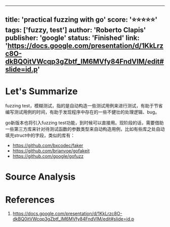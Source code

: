 
---
title: 'practical fuzzing with go'
score: '⭐️⭐️⭐️⭐️⭐️'
tags: ['fuzzy, test']
author: 'Roberto Clapis'
publisher: 'google'
status: 'Finished'
link: 'https://docs.google.com/presentation/d/1KkLrzc8O-dkBQ0itVWcqp3gZbtf_IM6MVfy84FndVlM/edit#slide=id.p'
---

# Let's Summarize

fuzzing test，模糊测试，指的是自动构造一些测试用例来进行测试，有助于节省编写测试用例的时间，有助于发现程序中存在的一些不健壮的处理逻辑、bug。

go新版本也将引入fuzzing test功能，到时候可以直接用。现阶段的话，需要借助一些第三方库来针对待测试函数的参数类型来自动构造用例，比如有些库之处自动填充struct中的字段，类似的库有：
- https://github.com/bxcodec/faker
- https://github.com/brianvoe/gofakeit
- https://github.com/google/gofuzz

# Source Analysis



# References
1. https://docs.google.com/presentation/d/1KkLrzc8O-dkBQ0itVWcqp3gZbtf_IM6MVfy84FndVlM/edit#slide=id.p
